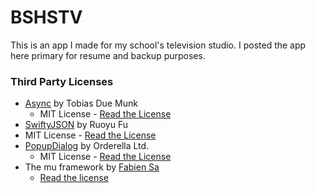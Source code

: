 # BSHSTV
This is an app I made for my school's television studio. I posted the app here primary for resume and backup purposes. 

### Third Party Licenses
* [Async](https://github.com/duemunk/Async) by Tobias Due Munk
  * MIT License - [Read the License](https://raw.githubusercontent.com/brendanmanning/BSHSTV/master/Licenses/Async/LICENSE.txt)
* [SwiftyJSON](https://github.com/SwiftyJSON/SwiftyJSON) by Ruoyu Fu
 * MIT License - [Read the License](https://raw.githubusercontent.com/brendanmanning/BSHSTV/master/Licenses/SwiftyJSON/LICENSE)
* [PopupDialog](https://github.com/Orderella/PopupDialog) by Orderella Ltd.
  * MIT License - [Read the License](https://raw.githubusercontent.com/brendanmanning/BSHSTV/master/Licenses/PopupDialog/LICENSE)
* The mu framework by [Fabien Sa](https://github.com/BafS/)
  * [Read the license](https://raw.githubusercontent.com/brendanmanning/BSHSTV/master/Licenses/mu/LICENSE)
